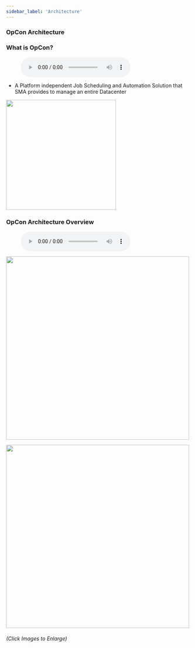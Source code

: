 ```yaml
---
sidebar_label: 'Architecture'
---
```


### OpCon Architecture


### What is OpCon?

<figure>
    <audio
        controls
        src="audiobasic/WhatIsOpCon.mp3">
            Your browser does not support the
            <code>audio</code> element.
    </audio>
</figure>

* A Platform independent Job Scheduling and Automation Solution that SMA provides to manage an entire Datacenter


<img src="imgbasic/Picture3.png" width="300"></img>

### OpCon Architecture Overview

<figure>
    <audio
        controls
        src="audiobasic/OpConArchitectureOverview.mp3">
            Your browser does not support the
            <code>audio</code> element.
    </audio>
</figure>


<a href="imgbasic/Picture4.png" target="_blank"><img src="imgbasic/Picture4.png" width="500"></img></a>


<a href="imgbasic/Picture5.png" target="_blank"><img src="imgbasic/Picture5.png" width="500"></img></a>

###### (Click Images to Enlarge)

